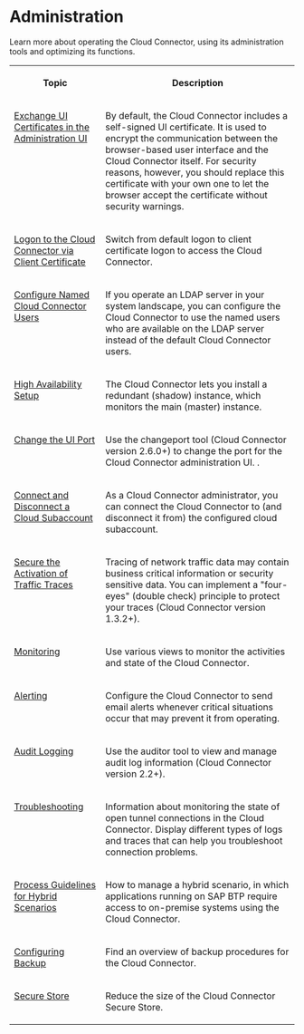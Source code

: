 <!-- loiodfec06d670ff4e2e938d9fdd985e5230 -->

# Administration

Learn more about operating the Cloud Connector, using its administration tools and optimizing its functions.


<table>
<tr>
<th valign="top">

Topic

</th>
<th valign="top">

Description

</th>
</tr>
<tr>
<td valign="top">

[Exchange UI Certificates in the Administration UI](exchange-ui-certificates-in-the-administration-ui-b70bf16.md)

</td>
<td valign="top">

By default, the Cloud Connector includes a self-signed UI certificate. It is used to encrypt the communication between the browser-based user interface and the Cloud Connector itself. For security reasons, however, you should replace this certificate with your own one to let the browser accept the certificate without security warnings.

</td>
</tr>
<tr>
<td valign="top">

[Logon to the Cloud Connector via Client Certificate](logon-to-the-cloud-connector-via-client-certificate-daa547f.md)

</td>
<td valign="top">

Switch from default logon to client certificate logon to access the Cloud Connector.

</td>
</tr>
<tr>
<td valign="top">

[Configure Named Cloud Connector Users](configure-named-cloud-connector-users-3859e50.md) 

</td>
<td valign="top">

If you operate an LDAP server in your system landscape, you can configure the Cloud Connector to use the named users who are available on the LDAP server instead of the default Cloud Connector users.

</td>
</tr>
<tr>
<td valign="top">

[High Availability Setup](high-availability-setup-2f9250b.md) 

</td>
<td valign="top">

The Cloud Connector lets you install a redundant \(shadow\) instance, which monitors the main \(master\) instance.

</td>
</tr>
<tr>
<td valign="top">

[Change the UI Port](change-the-ui-port-ca5af74.md) 

</td>
<td valign="top">

Use the changeport tool \(Cloud Connector version 2.6.0+\) to change the port for the Cloud Connector administration UI. .

</td>
</tr>
<tr>
<td valign="top">

[Connect and Disconnect a Cloud Subaccount](connect-and-disconnect-a-cloud-subaccount-e8f055e.md)

</td>
<td valign="top">

As a Cloud Connector administrator, you can connect the Cloud Connector to \(and disconnect it from\) the configured cloud subaccount.

</td>
</tr>
<tr>
<td valign="top">

[Secure the Activation of Traffic Traces](secure-the-activation-of-traffic-traces-4c8f678.md) 

</td>
<td valign="top">

Tracing of network traffic data may contain business critical information or security sensitive data. You can implement a "four-eyes" \(double check\) principle to protect your traces \(Cloud Connector version 1.3.2+\).

</td>
</tr>
<tr>
<td valign="top">

[Monitoring](monitoring-6d9c937.md) 

</td>
<td valign="top">

Use various views to monitor the activities and state of the Cloud Connector.

</td>
</tr>
<tr>
<td valign="top">

[Alerting](alerting-87bffd9.md) 

</td>
<td valign="top">

Configure the Cloud Connector to send email alerts whenever critical situations occur that may prevent it from operating.

</td>
</tr>
<tr>
<td valign="top">

[Audit Logging](audit-logging-63bd823.md) 

</td>
<td valign="top">

Use the auditor tool to view and manage audit log information \(Cloud Connector version 2.2+\).

</td>
</tr>
<tr>
<td valign="top">

[Troubleshooting](troubleshooting-e7df7f1.md) 

</td>
<td valign="top">

Information about monitoring the state of open tunnel connections in the Cloud Connector. Display different types of logs and traces that can help you troubleshoot connection problems.

</td>
</tr>
<tr>
<td valign="top">

[Process Guidelines for Hybrid Scenarios](process-guidelines-for-hybrid-scenarios-cfc2c6b.md) 

</td>
<td valign="top">

How to manage a hybrid scenario, in which applications running on SAP BTP require access to on-premise systems using the Cloud Connector.

</td>
</tr>
<tr>
<td valign="top">

[Configuring Backup](configuring-backup-9b4e1e3.md)

</td>
<td valign="top">

Find an overview of backup procedures for the Cloud Connector.

</td>
</tr>
<tr>
<td valign="top">

[Secure Store](secure-store-2c51da2.md)

</td>
<td valign="top">

Reduce the size of the Cloud Connector Secure Store.

</td>
</tr>
</table>

